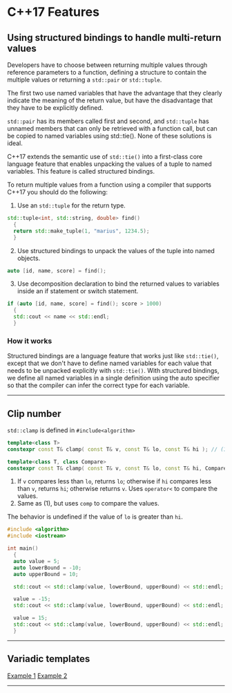 # C++17 Features

## Using structured bindings to handle multi-return values

Developers have to choose between returning multiple values through reference parameters to a function, defining a structure to contain the multiple values or returning a `std::pair` or `std::tuple`.

The first two use named variables that have the advantage that they clearly indicate the meaning of the return value,
but have the disadvantage that they have to be explicitly defined.

`std::pair` has its members called first and second, and `std::tuple` has unnamed members that can only
be retrieved with a function call, but can be copied to named variables using std::tie().
None of these solutions is ideal.

C++17 extends the semantic use of `std::tie()` into a first-class core language feature that
enables unpacking the values of a tuple to named variables. This feature is called structured
bindings.

To return multiple values from a function using a compiler that supports C++17 you should
do the following:

1. Use an `std::tuple` for the return type.

```cpp
std::tuple<int, std::string, double> find()
  {
  return std::make_tuple(1, "marius", 1234.5);
  }
```

2. Use structured bindings to unpack the values of the tuple into named objects.

```cpp
auto [id, name, score] = find();
```

3. Use decomposition declaration to bind the returned values to variables inside an if statement or switch statement.

```cpp
if (auto [id, name, score] = find(); score > 1000)
  {
  std::cout << name << std::endl;
  }
```

### How it works

Structured bindings are a language feature that works just like `std::tie()`, except that we
don't have to define named variables for each value that needs to be unpacked explicitly
with `std::tie()`. With structured bindings, we define all named variables in a single
definition using the auto specifier so that the compiler can infer the correct type for each
variable.

---

## Clip number

`std::clamp` is defined in `#include<algorithm>`

```cpp
template<class T>
constexpr const T& clamp( const T& v, const T& lo, const T& hi ); // (1)(since C++17)

template<class T, class Compare>
constexpr const T& clamp( const T& v, const T& lo, const T& hi, Compare comp ); // (2)(since C++17)

```

1) If `v` compares less than `lo`, returns `lo`; otherwise if `hi` compares less than `v`, returns `hi`; otherwise returns `v`. Uses `operator<` to compare the values.
2) Same as (1), but uses `comp` to compare the values.

The behavior is undefined if the value of `lo` is greater than `hi`.

```cpp
#include <algorithm>
#include <iostream>

int main()
  {
  auto value = 5;
  auto lowerBound = -10;
  auto upperBound = 10;

  std::cout << std::clamp(value, lowerBound, upperBound) << std::endl; // 5

  value = -15;
  std::cout << std::clamp(value, lowerBound, upperBound) << std::endl; // -10

  value = 15;
  std::cout << std::clamp(value, lowerBound, upperBound) << std::endl; // 10
  }

```

---

## Variadic templates

[Example 1](../language-features/UsageVariadicTemplatesOnContainer.cpp)
[Example 2](../language-features/CompareVariadicTemplate.cpp)

---